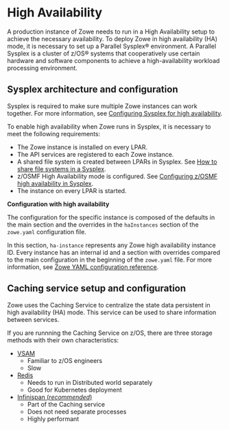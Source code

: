 # High Availability

A production instance of Zowe needs to run in a High Availability setup to achieve the necessary availability.
To deploy Zowe in high availability (HA) mode, it is necessary to set up a Parallel Sysplex® environment. A Parallel Sysplex is a cluster of z/OS® systems that cooperatively use certain hardware and software components to achieve a high-availability workload processing environment.

## Sysplex architecture and configuration

Sysplex is required to make sure multiple Zowe instances can work together. For more information, see [Configuring Sysplex for high availability](../user-guide/configure-sysplex).

To enable high availability when Zowe runs in Sysplex, it is necessary to meet the following requirements:

- The Zowe instance is installed on every LPAR.
- The API services are registered to each Zowe instance.
- A shared file system is created between LPARs in Sysplex. See [How to share file systems in a Sysplex](https://www.ibm.com/docs/en/zos/2.4.0?topic=planning-sharing-file-systems-in-sysplex).
- z/OSMF High Availability mode is configured. See [Configuring z/OSMF high availability in Sysplex](../user-guide/systemrequirements-zosmf-ha).
- The instance on every LPAR is started.

**Configuration with high availability**

The configuration for the specific instance is composed of the defaults in the main section and the overrides in the `haInstances` section of the `zowe.yaml` configuration file.

In this section, `ha-instance` represents any Zowe high availability instance ID. Every instance has an internal id and a section with overrides compared to the main configuration in the beginning of the `zowe.yaml` file. For more information, see [Zowe YAML configuration reference](../appendix/zowe-yaml-configuration#yaml-configurations---hainstances).

## Caching service setup and configuration

Zowe uses the Caching Service to centralize the state data persistent in high availability (HA) mode. This service can be used to share information between services.

If you are runnning the Caching Service on z/OS, there are three storage methods with their own characteristics:

- [VSAM](../user-guide/configure-caching-service-ha)
    - Familiar to z/OS engineers
    - Slow
- [Redis](../extend/extend-apiml/api-mediation-redis#redis-configuration)
    - Needs to run in Distributed world separately
    - Good for Kubernetes deployment
- [Infinispan (*recommended*)](../extend/extend-apiml/api-mediation-infinispan#infinispan-configuration)
    - Part of the Caching service
    - Does not need separate processes
    - Highly performant

